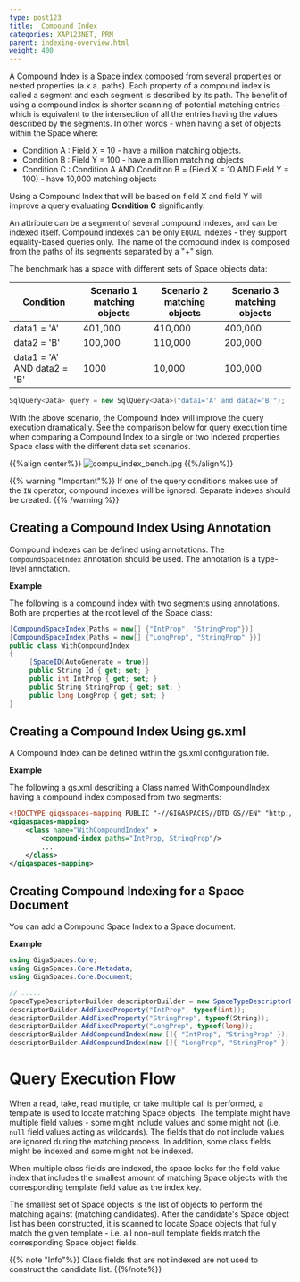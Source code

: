 ```yaml
---
type: post123
title:  Compound Index
categories: XAP123NET, PRM
parent: indexing-overview.html
weight: 400
---
```


 

A Compound Index is a Space index composed from several properties or nested properties (a.k.a. paths). Each property of a compound index is called a segment and each segment is described by its path. The benefit of using a compound index is shorter scanning of potential matching entries - which is equivalent to the intersection of all the entries having the values described by the segments. In other words - when having a set of objects within the Space where:

- Condition A : Field X = 10 - have a million matching objects.
- Condition B : Field Y = 100 - have a million matching objects
- Condition C : Condition A AND Condition B = (Field X = 10 AND Field Y = 100) - have 10,000 matching objects

Using a Compound Index that will be based on field X and field Y will improve a query evaluating **Condition C** significantly.

An attribute can be a segment of several compound indexes, and can be indexed itself. Compound indexes can be only `EQUAL` indexes - they support equality-based queries only. The name of the compound index is composed from the paths of its segments separated by a "+" sign.

The benchmark has a space with different sets of Space objects data:


|Condition|Scenario 1 matching objects|Scenario 2 matching objects|Scenario 3 matching objects|
|----------|--------------------------|---------------------------|---------------------------|
|data1 = 'A' |401,000| 410,000 | 400,000 |
|data2 = 'B' |100,000| 110,000 | 200,000 |
|data1 = 'A' AND data2 = 'B' |1000 | 10,000 | 100,000|


```csharp
SqlQuery<Data> query = new SqlQuery<Data>("data1='A' and data2='B'");
```

With the above scenario, the Compound Index will improve the query execution dramatically. See the comparison below for query execution time when comparing a Compound Index to a single or two indexed properties Space class with the different data set scenarios.

{{%align center%}}
![compu_index_bench.jpg](/attachment_files/compu_index_bench.jpg)
{{%/align%}}


{{% warning "Important"%}}
If one of the query conditions makes use of the `IN` operator, compound indexes will be ignored. Separate indexes should be created.
{{% /warning %}}


## Creating a Compound Index Using Annotation

Compound indexes can be defined using annotations. The `CompoundSpaceIndex` annotation should be used. The annotation is a type-level annotation.

**Example** 

The following is a compound index with two segments using annotations. Both are properties at the root level of the Space class:


```csharp
[CompoundSpaceIndex(Paths = new[] {"IntProp", "StringProp"})]
[CompoundSpaceIndex(Paths = new[] {"LongProp", "StringProp" })]
public class WithCompoundIndex
{
     [SpaceID(AutoGenerate = true)]
     public String Id { get; set; }
     public int IntProp { get; set; }
     public String StringProp { get; set; }
     public long LongProp { get; set; }
}
```

## Creating a Compound Index Using gs.xml

A Compound Index can be defined within the gs.xml configuration file.

**Example**

 The following a gs.xml describing a Class named WithCompoundIndex having a compound index composed from two segments:


```xml
<!DOCTYPE gigaspaces-mapping PUBLIC "-//GIGASPACES//DTD GS//EN" "http://www.gigaspaces.com/dtd/9_5/gigaspaces-metadata.dtd">
<gigaspaces-mapping>
    <class name="WithCompoundIndex" >
        <compound-index paths="IntProp, StringProp"/>
        ...
    </class>
</gigaspaces-mapping>
```

## Creating Compound Indexing for a Space Document

You can add a Compound Space Index to a Space document.

**Example**


```csharp
using GigaSpaces.Core;
using GigaSpaces.Core.Metadata;
using GigaSpaces.Core.Document;

// .....
SpaceTypeDescriptorBuilder descriptorBuilder = new SpaceTypeDescriptorBuilder("WithCompoundIndex");
descriptorBuilder.AddFixedProperty("IntProp", typeof(int));
descriptorBuilder.AddFixedProperty("StringProp", typeof(String));
descriptorBuilder.AddFixedProperty("LongProp", typeof(long));
descriptorBuilder.AddCompoundIndex(new []{ "IntProp", "StringProp" });
descriptorBuilder.AddCompoundIndex(new []{ "LongProp", "StringProp" });
```

# Query Execution Flow

When a read, take, read multiple, or take multiple call is performed, a template is used to locate matching Space objects. The template might have multiple field values - some might include values and some might not (i.e. `null` field values acting as wildcards). The fields that do not include values are ignored during the matching process. In addition, some class fields might be indexed and some might not be indexed.

When multiple class fields are indexed, the space looks for the field value index that includes the smallest amount of matching Space objects with the corresponding template field value as the index key.

The smallest set of Space objects is the list of objects to perform the matching against (matching candidates). After the candidate's Space object list has been constructed, it is scanned to locate Space objects that fully match the given template - i.e. all non-null template fields match the corresponding Space object fields.

{{% note "Info"%}}
Class fields that are not indexed are not used to construct the candidate list.
{{%/note%}}

